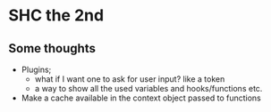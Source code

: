 # SHC the 2nd

## Some thoughts

- Plugins;
    - what if I want one to ask for user input? like a token
    - a way to show all the used variables and hooks/functions etc.
- Make a cache available in the context object passed to functions
